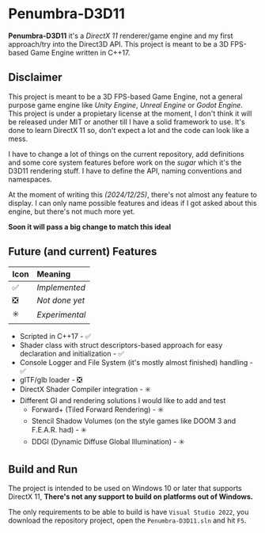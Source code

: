 
# Penumbra-D3D11

**Penumbra-D3D11** it's a *DirectX 11* renderer/game engine and my first approach/try into the Direct3D API.
This project is meant to be a 3D FPS-based Game Engine written in C++17.


## Disclaimer

This project is meant to be a 3D FPS-based Game Engine, not a general purpose game engine like *Unity Engine*, *Unreal Engine* or *Godot Engine*. This project is under a propietary license at the moment, I don't think it will be released under MIT or another till I have a solid framework to use. It's done to learn DirectX 11 so, don't expect a lot and the code can look like a mess.

I have to change a lot of things on the current repository, add definitions and some core system features before work on the *sugar* which it's the D3D11 rendering stuff. I have to define the API, naming conventions and namespaces.

At the moment of writing this *(2024/12/25)*, there's not almost any feature to display. I can only name possible features and ideas if I got asked about this engine, but there's not much more yet.

**Soon it will pass a big change to match this ideal**


## Future (and current) Features

| Icon | Meaning  |
| :----| :------- |
| :white_check_mark: | *Implemented* |
| :negative_squared_cross_mark: | *Not done yet* |
| :eight_spoked_asterisk: | *Experimental* |

- Scripted in C++17 - :white_check_mark:
- Shader class with struct descriptors-based approach for easy declaration and initialization - :white_check_mark:
- Console Logger and File System (it's mostly almost finished) handling - :white_check_mark:
- glTF/glb loader - :negative_squared_cross_mark:
- DirectX Shader Compiler integration - :eight_spoked_asterisk:
- Different GI and rendering solutions I would like to add and test
    - Forward+ (Tiled Forward Rendering) - :eight_spoked_asterisk:
    - Stencil Shadow Volumes (on the style games like DOOM 3 and F.E.A.R. had) - :eight_spoked_asterisk:
    - DDGI (Dynamic Diffuse Global Illumination) - :eight_spoked_asterisk:


## Build and Run

The project is intended to be used on Windows 10 or later that supports DirectX 11, **There's not any support to build on platforms out of Windows.**

The only requirements to be able to build is have `Visual Studio 2022`, you download the repository project, open the `Penumbra-D3D11.sln` and hit `F5`.

